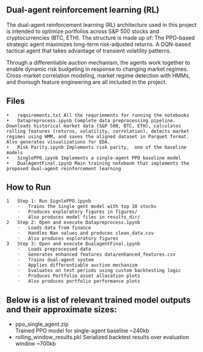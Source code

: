 ## Dual-agent reinforcement learning (RL)

The dual-agent reinforcement learning (RL) architecture used in this project is intended to optimize portfolios across S&P 500 stocks and cryptocurrencies (BTC, ETH). The structure is made up of:
The PPO-based strategic agent maximizes long-term risk-adjusted returns.
A DQN-based tactical agent that takes advantage of transient volatility patterns.

Through a differentiable auction mechanism, the agents work together to enable dynamic risk budgeting in response to changing market regimes. Cross-market correlation modeling, market regime detection with HMMs, and thorough feature engineering are all included in the project.


## Files
	•	requirements.txt All the requriements for running the notebooks
 	•	Datapreprocess.ipynb Complete data preprocessing pipeline. Downloads historical market data (S&P 500, BTC, ETH), calculates rolling features (returns, volatility, correlation), detects market regimes using HMM, and saves the aligned dataset in Parquet format. Also generates visualizations for EDA.
 	•	Risk Parity.ipynb Implements risk parity,  one of the baseline models
	•	SinglePPO.ipynb Implements a single-agent PPO baseline model 
	•	DualAgentFinal.ipynb Main training notebook that implements the proposed dual-agent reinforcement learning


## How to Run
	1	Step 1: Run SignlePPO.ipynb
		◦	Trains the Single gent model with top 10 stocks 
		◦	Produces exploratory figures in figures/
		◦	Also produces model files in results_dir/
	2	Step 2: Open and execute Datapreprocess.ipynb
		◦	Loads data from finance
		◦	Handles Nan values and produces clean_data.csv
		◦	Also produces exploratory figures
	3	Step 3: Open and execute DualagentFinal.ipynb
		◦	Loads preprocessed data
		◦	Generates enhanced features data/enhanced_features.csv
		◦	Trains dual-agent system
		◦	Applies differentiable auction mechanism
		◦	Evaluates on test periods using custom backtesting logic
		◦	Produces Portfolio asset allocation plots 
		◦	Also produces portfolio performance plots


## Below is a list of relevant trained model outputs and their approximate sizes:

- ppo_single_agent.zip  
  Trained PPO model for single-agent baseline ~240kb
- rolling_window_results.pkl
  Serialized backtest results over evaluation window ~700kb
